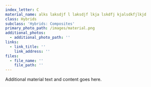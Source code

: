 ```yaml
---
index_letter: C
material_name: alks laksdjf l laksdjf lkja lskdfj kjalsdkfjlkjd
class: Hybrids
subclass: 'Hybrids: Composites'
primary_photo_path: /images/material.png
additional_photos:
  - additional_photo_path: ''
links:
  - link_title: ''
    link_address: ''
files:
  - file_name: ''
    file_path: ''
---
```


Additional material text and content goes here.